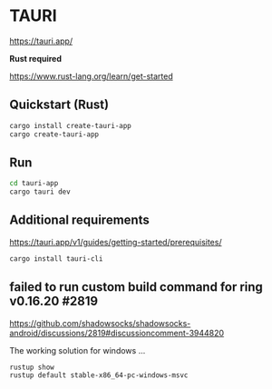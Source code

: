 # TAURI #

<https://tauri.app/>

**Rust required**

<https://www.rust-lang.org/learn/get-started>

## Quickstart (Rust) ##

```bash
cargo install create-tauri-app
cargo create-tauri-app
```

## Run ##

```bash
cd tauri-app
cargo tauri dev
```

## Additional requirements ##

<https://tauri.app/v1/guides/getting-started/prerequisites/>

```bash
cargo install tauri-cli
```

## failed to run custom build command for ring v0.16.20 #2819 ##

<https://github.com/shadowsocks/shadowsocks-android/discussions/2819#discussioncomment-3944820>

The working solution for windows ...

```bash
rustup show
rustup default stable-x86_64-pc-windows-msvc
```
